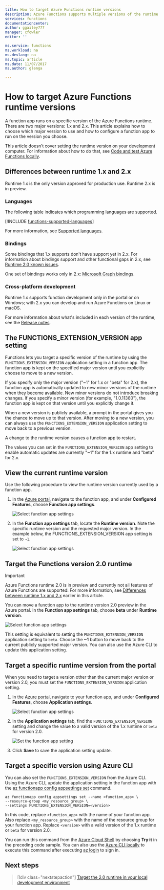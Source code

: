 ```yaml
---
title: How to target Azure Functions runtime versions
description: Azure Functions supports multiple versions of the runtime. Learn how to specify the runtime version of an Azure hosted function app.
services: functions
documentationcenter: 
author: ggailey777
manager: cfowler
editor: ''

ms.service: functions
ms.workload: na
ms.devlang: na
ms.topic: article
ms.date: 11/07/2017
ms.author: glenga

---
```

# How to target Azure Functions runtime versions

A function app runs on a specific version of the Azure Functions runtime. There are two major versions: 1.x and 2.x. This article explains how to choose which major version to use and how to configure a function app to run on the version you choose.

This article doesn't cover setting the runtime version on your development computer. For information about how to do that, see [Code and test Azure Functions locally](functions-run-local.md).

## Differences between runtime 1.x and 2.x

Runtime 1.x is the only version approved for production use. Runtime 2.x is in preview. 

### Languages

The following table indicates which programming languages are supported.

[!INCLUDE [functions-supported-languages](../../includes/functions-supported-languages.md)]

For more information, see [Supported languages](supported-languages.md).

### Bindings 

Some bindings that 1.x supports don't have support yet in 2.x. For information about bindings support and other functional gaps in 2.x, see [Runtime 2.0 known issues](https://github.com/Azure/azure-webjobs-sdk-script/wiki/Azure-Functions-runtime-2.0-known-issues).

One set of bindings works only in 2.x: [Microsoft Graph bindings](functions-bindings-microsoft-graph.md).

### Cross-platform development

Runtime 1.x supports function development only in the portal or on Windows; with 2.x you can develop and run Azure Functions on Linux or macOS.

For more information about what's included in each version of the runtime, see the [Release notes](https://github.com/Azure/azure-webjobs-sdk-script/releases).

## The FUNCTIONS\_EXTENSION\_VERSION app setting

Functions lets you target a specific version of the runtime by using the `FUNCTIONS_EXTENSION_VERSION` application setting in a function app. The function app is kept on the specified major version until you explicitly choose to move to a new version.

If you specify only the major version ("~1" for 1.x or "beta" for 2.x), the function app is automatically updated to new minor versions of the runtime when they become available. New minor versions do not introduce breaking changes. If you specify a minor version (for example, "1.0.11360"), the function app is kept on that version until you explicitly change it. 

When a new version is publicly available, a prompt in the portal gives you the chance to move up to that version. After moving to a new version, you can always use the `FUNCTIONS_EXTENSION_VERSION` application setting to move back to a previous version.

A change to the runtime version causes a function app to restart.

The values you can set in the `FUNCTIONS_EXTENSION_VERSION` app setting to enable automatic updates are currently "~1" for the 1.x runtime and "beta" for 2.x.

## View the current runtime version

Use the following procedure to view the runtime version currently used by a function app. 

1. In the [Azure portal](https://portal.azure.com), navigate to the function app, and under **Configured Features**, choose **Function app settings**. 

    ![Select function app settings](./media/functions-versions/add-update-app-setting.png)

2. In the **Function app settings** tab, locate the **Runtime version**. Note the specific runtime version and the requested major version. In the example below, the FUNCTIONS\_EXTENSION\_VERSION app setting is set to `~1`.
 
   ![Select function app settings](./media/functions-versions/function-app-view-version.png)

## Target the Functions version 2.0 runtime

>[!IMPORTANT]   
> Azure Functions runtime 2.0 is in preview and currently not all features of Azure Functions are supported. For more information, see [Differences between runtime 1.x and 2.x](#differences-between-runtime-1x-and-2x) earlier in this article.

You can move a function app to the runtime version 2.0 preview in the Azure portal. In the **Function app settings** tab,  choose **beta** under **Runtime version**.  

![Select function app settings](./media/functions-versions/function-app-view-version.png)

This setting is equivalent to setting the `FUNCTIONS_EXTENSION_VERSION` application setting to `beta`. Choose the **~1** button to move back to the current publicly supported major version. You can also use the Azure CLI to update this application setting. 

## Target a specific runtime version from the portal

When you need to target a version other than the current major version or version 2.0, you must set the `FUNCTIONS_EXTENSION_VERSION` application setting.

1. In the [Azure portal](https://portal.azure.com), navigate to your function app, and under **Configured Features**, choose **Application settings**.

    ![Select function app settings](./media/functions-versions/add-update-app-setting1a.png)

2. In the **Application settings** tab, find the `FUNCTIONS_EXTENSION_VERSION` setting and change the value to a valid version of the 1.x runtime or `beta` for version 2.0. 

    ![Set the function app setting](./media/functions-versions/add-update-app-setting2.png)

3. Click **Save** to save the application setting update. 

## Target a specific version using Azure CLI

 You can also set the `FUNCTIONS_EXTENSION_VERSION` from the Azure CLI. Using the Azure CLI, update the application setting in the function app with the [az functionapp config appsettings set](/cli/azure/functionapp/config/appsettings#set) command.

```azurecli-interactive
az functionapp config appsettings set --name <function_app> \
--resource-group <my_resource_group> \
--settings FUNCTIONS_EXTENSION_VERSION=<version>
```
In this code, replace `<function_app>` with the name of your function app. Also replace `<my_resource_group>` with the name of the resource group for your function app. Replace `<version>` with a valid version of the 1.x runtime or `beta` for version 2.0. 

You can run this command from the [Azure Cloud Shell](../cloud-shell/overview.md) by choosing **Try it** in the preceding code sample. You can also use the [Azure CLI locally](/cli/azure/install-azure-cli) to execute this command after executing [az login](/cli/azure#az_login) to sign in.

## Next steps

> [!div class="nextstepaction"]
> [Target the 2.0 runtime in your local development environment](functions-run-local.md)
